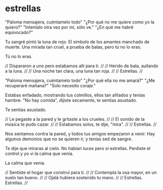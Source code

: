 # estrellas

"Paloma mensajera, cuéntamelo todo"
"¿Por qué no me quiere como yo la quiero?"
"Intentalo otra vez por mí, sólo ve."
"¿En qué me habré equivocado?"

Tu sangré pintó la luna de rojo.
El símbolo de los amantes manchado de muerte.
Una mirada tan cruel, a prueba de balas,
pero tú no lo eras.

Tú no lo eras.

// Dispararon a uno pero estabamos allí para ti. //
// Herido de bala, aullando a la luna. //
// Una noche tan clara, una luna tan roja. //
// Estrellas. //

"Paloma mensajera, cuéntamelo todo"
"¿Por qué ella no me amará?"
"¿Me recuperaré mañana?"
"Solo necesito coraje."

Estabas enfadado, mostrando tus colmillos,
ellos tan afilados y tenías hambre.
"No hay comida", dijiste secamente,
te sentías asustado.

Te sentías asustado.

// Le pegaste a la pared y le gritaste a los crueles. //
// El sonido de la música te pudo cazar. //
// Estabamos solos, te dije, "mira". //
// Estrellas. //

Nos sentamos contra la pared,
y todos tus amigos empezaron a venir.
Hay algunos demonios que no se quieren ir,
y tenías sed de sangre.

Te dije que miraras al cielo.
No habían luces pero sí estrellas.
Perdiste el control y yo vi la calma que venía.

La calma que venía.

// Sentiste el hogar que construí para ti. //
// Contempla la osa mayor, en un suelo tan bueno. //
// Ojalá hubiera sostenido tu mano. //
// Estrellas. Estrellas. //